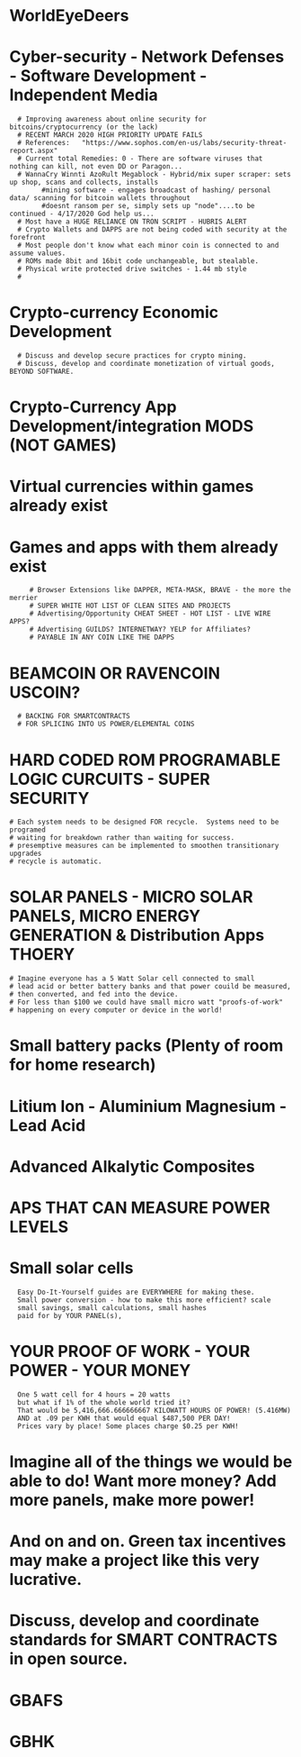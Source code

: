 # WorldEyeDeers

# Cyber-security - Network Defenses - Software Development - Independent Media
      # Improving awareness about online security for bitcoins/cryptocurrency (or the lack)
      # RECENT MARCH 2020 HIGH PRIORITY UPDATE FAILS
      # References:   "https://www.sophos.com/en-us/labs/security-threat-report.aspx"
      # Current total Remedies: 0 - There are software viruses that nothing can kill, not even DD or Paragon...
      # WannaCry Winnti AzoRult Megablock - Hybrid/mix super scraper: sets up shop, scans and collects, installs
            #mining software - engages broadcast of hashing/ personal data/ scanning for bitcoin wallets throughout
            #doesnt ransom per se, simply sets up "node"....to be continued - 4/17/2020 God help us...
      # Most have a HUGE RELIANCE ON TRON SCRIPT - HUBRIS ALERT
      # Crypto Wallets and DAPPS are not being coded with security at the forefront
      # Most people don't know what each minor coin is connected to and assume values. 
      # ROMs made 8bit and 16bit code unchangeable, but stealable.
      # Physical write protected drive switches - 1.44 mb style
      # 
# Crypto-currency Economic Development
      # Discuss and develop secure practices for crypto mining.
      # Discuss, develop and coordinate monetization of virtual goods, BEYOND SOFTWARE.

# Crypto-Currency App Development/integration MODS (NOT GAMES)
   #  Virtual currencies within games already exist
   #  Games and apps with them already exist
         # Browser Extensions like DAPPER, META-MASK, BRAVE - the more the merrier
         # SUPER WHITE HOT LIST OF CLEAN SITES AND PROJECTS
         # Advertising/Opportunity CHEAT SHEET - HOT LIST - LIVE WIRE APPS?
         # Advertising GUILDS? INTERNETWAY? YELP for Affiliates?
         # PAYABLE IN ANY COIN LIKE THE DAPPS

# BEAMCOIN OR RAVENCOIN USCOIN?
      # BACKING FOR SMARTCONTRACTS
      # FOR SPLICING INTO US POWER/ELEMENTAL COINS

# HARD CODED ROM PROGRAMABLE LOGIC CURCUITS - SUPER SECURITY 
    # Each system needs to be designed FOR recycle.  Systems need to be programed 
    # waiting for breakdown rather than waiting for success.
    # presemptive measures can be implemented to smoothen transitionary upgrades
    # recycle is automatic.

# SOLAR PANELS - MICRO SOLAR PANELS, MICRO ENERGY GENERATION & Distribution Apps THOERY
    # Imagine everyone has a 5 Watt Solar cell connected to small
    # lead acid or better battery banks and that power couild be measured,
    # then converted, and fed into the device.
    # For less than $100 we could have small micro watt "proofs-of-work" 
    # happening on every computer or device in the world!
     
# Small battery packs (Plenty of room for home research)

#     Litium Ion - Aluminium Magnesium - Lead Acid

#     Advanced Alkalytic Composites

#     APS THAT CAN MEASURE POWER LEVELS
     
# Small solar cells 
      Easy Do-It-Yourself guides are EVERYWHERE for making these.
      Small power conversion - how to make this more efficient? scale
      small savings, small calculations, small hashes 
      paid for by YOUR PANEL(s),

# YOUR PROOF OF WORK    -     YOUR POWER   -     YOUR MONEY
      One 5 watt cell for 4 hours = 20 watts 
      but what if 1% of the whole world tried it?
      That would be 5,416,666.666666667 KILOWATT HOURS OF POWER! (5.416MW)
      AND at .09 per KWH that would equal $487,500 PER DAY!
      Prices vary by place! Some places charge $0.25 per KWH!

# Imagine all of the things we would be able to do! Want more money? Add more panels, make more power!
# And on and on. Green tax incentives may make a project like this very lucrative.

# Discuss, develop and coordinate standards for SMART CONTRACTS in open source.
# GBAFS 
# GBHK
